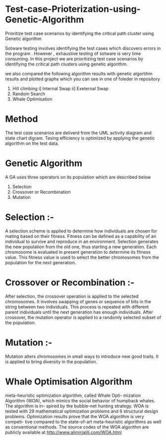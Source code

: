 # Test-case-Prioterization-using-Genetic-Algorithm
Prioritize test case scenarios by identifying the critical path cluster using Genetic algorithm

Sotware testing involves identifying the test cases which discovers errors in the program . However , exhaustive testing of
sotware is very time consuming. In this project we are prioritizing test case scenarios by identifying the critical path clusters 
using genetic algorithm.

we also compared the following algorithm results with genetic algortihm results and plotted graphs which you can see in one of foleder in repository
1. Hill climbing 
    i] Internal Swap
    ii] Exeternal Swap
2. Random Search
3. Whale Optimisation


# Method
The test case scenarios are deliverd from the UML activity diagram and state chart digram.
Tesing efficiency is optimized by applying the genetic algorithm on the test data.

# Genetic Algorithm
A GA uses three operators on its population which are described below

1. Selection 
2. Crossover or Recombination
3. Mutation

 # Selection :-
 A selection scheme is applied to determine how individuals are chosen for mating based on their
fitness. Fitness can be defined as a capability of an individual to survive and reproduce in an
environment. Selection generates the new population from the old one, thus starting a new generation. Each
chromosome is evaluated in present generation to determine its fitness value. This fitness value is used
to select the better chromosomes from the population for the next generation.
 
# Crossover or Recombination :-
After selection, the crossover operation is applied to the selected chromosomes. It involves swapping of genes or
sequence of bits in the string between two individuals. This process is repeated with different parent
individuals until the next generation has enough individuals. After crossover, the mutation operator is
applied to a randomly selected subset of the population.

# Mutation :-
Mutation alters chromosomes in small ways to introduce new good traits. It is applied to
bring diversity in the population.



# Whale Optimisation Algorithm
meta-heuristic optimization algorithm, called Whale Opti- mization Algorithm (WOA), which mimics the social behavior of humpback whales. The algorithm is in- spired by the bubble-net hunting strategy. WOA is tested with 29 mathematical optimization problems and 6 structural design problems. Optimization results prove that the WOA algorithm is very competi- tive compared to the state-of-art meta-heuristic algorithms as well as conventional methods. The source codes of the WOA algorithm are publicly available at http://www.alimirjalili.com/WOA.html



